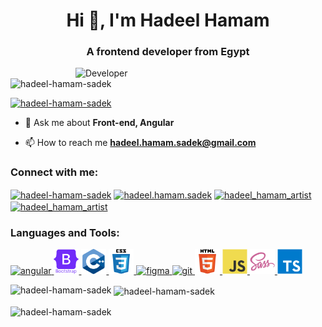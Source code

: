 <h1 align="center">Hi 👋, I'm Hadeel Hamam</h1>
<h3 align="center">A frontend developer from Egypt</h3>
<img align="right" alt="Developer" width="400" src="https://i.giphy.com/L1R1tvI9svkIWwpVYr.webp">

<p align="left"> <img src="https://komarev.com/ghpvc/?username=hadeel-hamam-sadek&label=Profile%20views&color=0e75b6&style=flat" alt="hadeel-hamam-sadek" /> </p>

<p align="left"> <a href="https://github.com/ryo-ma/github-profile-trophy"><img src="https://github-profile-trophy.vercel.app/?username=hadeel-hamam-sadek" alt="hadeel-hamam-sadek" /></a> </p>

- 💬 Ask me about **Front-end, Angular**

- 📫 How to reach me **hadeel.hamam.sadek@gmail.com**

<h3 align="left">Connect with me:</h3>
<p align="left">
<a href="https://linkedin.com/in/hadeel-hamam-sadek" target="blank"><img align="center" src="https://raw.githubusercontent.com/rahuldkjain/github-profile-readme-generator/master/src/images/icons/Social/linked-in-alt.svg" alt="hadeel-hamam-sadek" height="30" width="40" /></a>
<a href="https://fb.com/hadeel.hamam.sadek" target="blank"><img align="center" src="https://raw.githubusercontent.com/rahuldkjain/github-profile-readme-generator/master/src/images/icons/Social/facebook.svg" alt="hadeel.hamam.sadek" height="30" width="40" /></a>
<a href="https://instagram.com/hadeel_hamam_artist" target="blank"><img align="center" src="https://raw.githubusercontent.com/rahuldkjain/github-profile-readme-generator/master/src/images/icons/Social/instagram.svg" alt="hadeel_hamam_artist" height="30" width="40" /></a>
<a href="https://codeforces.com/profile/hadeel_hamam_artist" target="blank"><img align="center" src="https://raw.githubusercontent.com/rahuldkjain/github-profile-readme-generator/master/src/images/icons/Social/codeforces.svg" alt="hadeel_hamam_artist" height="30" width="40" /></a>
</p>

<h3 align="left">Languages and Tools:</h3>
<p align="left"> <a href="https://angular.io" target="_blank" rel="noreferrer"> <img src="https://angular.io/assets/images/logos/angular/angular.svg" alt="angular" width="40" height="40"/> </a> <a href="https://getbootstrap.com" target="_blank" rel="noreferrer"> <img src="https://raw.githubusercontent.com/devicons/devicon/master/icons/bootstrap/bootstrap-plain-wordmark.svg" alt="bootstrap" width="40" height="40"/> </a> <a href="https://www.w3schools.com/cpp/" target="_blank" rel="noreferrer"> <img src="https://raw.githubusercontent.com/devicons/devicon/master/icons/cplusplus/cplusplus-original.svg" alt="cplusplus" width="40" height="40"/> </a> <a href="https://www.w3schools.com/css/" target="_blank" rel="noreferrer"> <img src="https://raw.githubusercontent.com/devicons/devicon/master/icons/css3/css3-original-wordmark.svg" alt="css3" width="40" height="40"/> </a> <a href="https://www.figma.com/" target="_blank" rel="noreferrer"> <img src="https://www.vectorlogo.zone/logos/figma/figma-icon.svg" alt="figma" width="40" height="40"/> </a> <a href="https://git-scm.com/" target="_blank" rel="noreferrer"> <img src="https://www.vectorlogo.zone/logos/git-scm/git-scm-icon.svg" alt="git" width="40" height="40"/> </a> <a href="https://www.w3.org/html/" target="_blank" rel="noreferrer"> <img src="https://raw.githubusercontent.com/devicons/devicon/master/icons/html5/html5-original-wordmark.svg" alt="html5" width="40" height="40"/> </a> <a href="https://developer.mozilla.org/en-US/docs/Web/JavaScript" target="_blank" rel="noreferrer"> <img src="https://raw.githubusercontent.com/devicons/devicon/master/icons/javascript/javascript-original.svg" alt="javascript" width="40" height="40"/> </a> <a href="https://sass-lang.com" target="_blank" rel="noreferrer"> <img src="https://raw.githubusercontent.com/devicons/devicon/master/icons/sass/sass-original.svg" alt="sass" width="40" height="40"/> </a> <a href="https://www.typescriptlang.org/" target="_blank" rel="noreferrer"> <img src="https://raw.githubusercontent.com/devicons/devicon/master/icons/typescript/typescript-original.svg" alt="typescript" width="40" height="40"/> </a> </p>

<p><img align="left" src="https://github-readme-stats.vercel.app/api/top-langs?username=hadeel-hamam-sadek&show_icons=true&locale=en&layout=compact" alt="hadeel-hamam-sadek" /></p>

<p>&nbsp;<img align="center" src="https://github-readme-stats.vercel.app/api?username=hadeel-hamam-sadek&show_icons=true&locale=en" alt="hadeel-hamam-sadek" /></p>

<p><img align="center" src="https://github-readme-streak-stats.herokuapp.com/?user=hadeel-hamam-sadek&" alt="hadeel-hamam-sadek" /></p>
